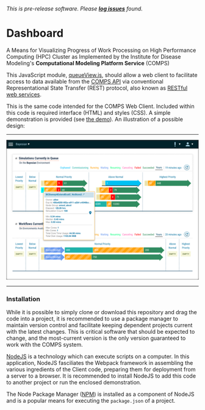###### This is pre-release software. Please **[log issues](/issues)** found.
# Dashboard
A Means for Visualizing Progress of Work Processing on High Performance Computing (HPC) Cluster as Implemented by the Institute for Disease Modeling's **Computational Modeling Platform Service** (COMPS)

This JavaScript module, [queueView.js](/queueView.js), should allow a web client to facilitate access to data available from the [COMPS API](https://comps.idmod.org/api/metadata) via conventional Representational State Transfer (REST) protocol, also known as [RESTful web services](https://en.wikipedia.org/wiki/Representational_state_transfer).

This is the same code intended for the COMPS Web Client. Included within this code is required interface (HTML) and styles (CSS). A simple demonstration is provided (see [the demo](/demo)). An illustration of a possible design: 

***
![A prototype.](demo/illustration.png)
***

### Installation
While it is possible to simply clone or download this repository and drag the code into a project, it is recommended to use a package manager to maintain version control and facilitate keeping dependent projects current with the latest changes. This is critical software that should be expected to change, and the most-current version is the only version guaranteed to work with the COMPS system.

[NodeJS](https://nodejs.org/en/download/) is a technology which can execute scripts on a computer. In this application, NodeJS fasciliates the Webpack framework in assembling the various ingredients of the Client code, preparing them for deployment from a server to a browser. It is recommended to install NodeJS to add this code to another project or run the enclosed demonstration.

The Node Package Manager ([NPM](https://www.npmjs.com/get-npm)) is installed as a component of NodeJS and is a popular means for executing the `package.json` of a project.
